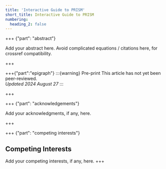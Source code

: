 ```yaml
---
title: 'Interactive Guide to PRISM'
short_title: Interactive Guide to PRISM
numbering:
  heading_2: false
---
```


+++ {"part": "abstract"} 

Add your abstract here.
Avoid complicated equations / citations here, for crossref compatibility.

+++


+++{"part":"epigraph"}
:::{warning} Pre-print
This article has not yet been peer-reviewed.  
_Updated 2024 August 27_
:::

+++

+++ {"part": "acknowledgements"} 

Add your acknowledgments, if any, here.

+++

+++ {"part": "competing interests"} 
## Competing Interests

Add your competing interests, if any, here.
+++
